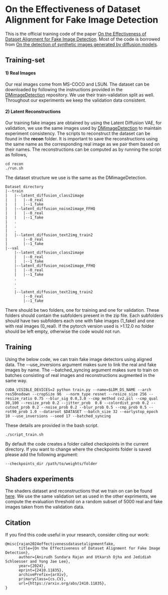 # On the Effectiveness of Dataset Alignment for Fake Image Detection


This is the official training code of the paper [On the Effectiveness of Dataset Alignment for Fake Image Detection](https://arxiv.org/abs/2410.11835). Most of the code is borrowed from [On the detection of synthetic images generated by diffusion models](https://github.com/grip-unina/DMimageDetection/tree/main).

## Training-set

#### 1) Real Images
Our real images come from MS-COCO and LSUN. The dataset can be downloaded by following the instructions provided in the [DMimageDetection](https://github.com/grip-unina/DMimageDetection/tree/main) repository. We use their train-validation split as well. Throughout our experiments we keep the validation data consistent.

#### 2) Latent Reconstructions
Our training fake images are obtained by using the Latent Diffusion VAE, for validation, we use the same images used by [DMimageDetection](https://github.com/grip-unina/DMimageDetection/tree/main) to maintain experiment consistency. The scripts to reconstruct the dataset can be found in the **recon** folder. It is important to save the reconstructions using the same name as the corresponding real image as we pair them based on their names. The reconstructions can be computed as by running the script as follows,
```
cd recon
./run.sh
```

The dataset structure we use is the same as the DMimageDetection. 
```
Dataset directory
|--train
|   |--latent_diffusion_class2image
|   |   |--0_real
|   |   |--1_fake
|   |--latent_diffusion_noise2image_FFHQ
|   |   |--0_real
|   |   |--1_fake
|   .
|   .
|   .
|   |--latent_diffusion_text2img_train2
|       |--0_real
|       |--1_fake
|--val
    |--latent_diffusion_class2image
    |   |--0_real
    |   |--1_fake
    |--latent_diffusion_noise2image_FFHQ
    |   |--0_real
    |   |--1_fake
    .
    .
    .
    |--latent_diffusion_text2img_train2
        |--0_real
        |--1_fake
```
There should be two folders, one for training and one for validation. These folders should contain the subfolders present in the zip file. Each subfolders should have two subfolders each one with fake images (1_fake) and one with real images (0_real).
If the pytorch version used is >1.12.0 no folder should be left empty, otherwise the code would not run.

## Training
Using the below code, we can train fake image detectors using aligned data. The --use_inversions argument makes sure to link the real and fake images by name. The --batched_syncing argument makes sure to train on batches consisting of real images and reconstructions augmented in the same way.

```
CUDA_VISIBLE_DEVICES=2 python train.py --name=$LDM_DS_NAME --arch res50nodown --cropSize 96  --norm_type resnet --resize_size 256 --resize_ratio 0.75 --blur_sig 0.0,3.0 --cmp_method cv2,pil --cmp_qual 30,100 --resize_prob 0.2 --jitter_prob  0.8 --colordist_prob 0.2 --cutout_prob 0.2 --noise_prob 0.2 --blur_prob 0.5 --cmp_prob 0.5 --rot90_prob 1.0 --dataroot $DATASET --batch_size 32 --earlystop_epoch 10 --use_inversions --seed 17 --batched_syncing 

```

These details are provided in the bash script. 

```
./script_train.sh

```

By default the code creates a folder called checkpoints in the current directory. If you want to change where the checkpoints folder is saved please add the following argument:
```
--checkpoints_dir /path/to/weights/folder
```
## Shaders experiments
The shaders dataset and reconstructions that we train on can be found [here](https://drive.google.com/file/d/1C6hTqXpsLlZV8GCLVvZwJtqCvfn-BLS0/view?usp=sharing). We use the same validation set as used in the other expriments, we compute the evaluation threshold on a random subset of 5000 real and fake images taken from the validation data. 


## Citation
If you find this code useful in your research, consider citing our work:
```
@misc{rajan2024effectivenessdatasetalignmentfake,
      title={On the Effectiveness of Dataset Alignment for Fake Image Detection}, 
      author={Anirudh Sundara Rajan and Utkarsh Ojha and Jedidiah Schloesser and Yong Jae Lee},
      year={2024},
      eprint={2410.11835},
      archivePrefix={arXiv},
      primaryClass={cs.CV},
      url={https://arxiv.org/abs/2410.11835}, 
}
```
